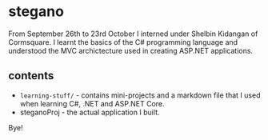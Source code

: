 # stegano

From September 26th to 23rd October I interned under Shelbin Kidangan of Cormsquare.
I learnt the basics of the C# programming language and understood the MVC archictecture used in creating ASP.NET applications.

## contents

- `learning-stuff/` - contains mini-projects and a markdown file that I used when learning C#, .NET and ASP.NET Core.
- steganoProj - the actual application I built.

Bye!
